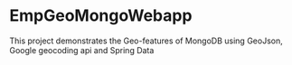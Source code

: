 # EmpGeoMongoWebapp
This project demonstrates the Geo-features of MongoDB using GeoJson, Google geocoding api and Spring Data

